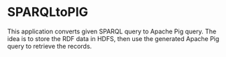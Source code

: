 SPARQLtoPIG
===========

This application converts given SPARQL query to Apache Pig query. The idea is to store the RDF data in HDFS, then use the generated Apache Pig query to retrieve the records.
